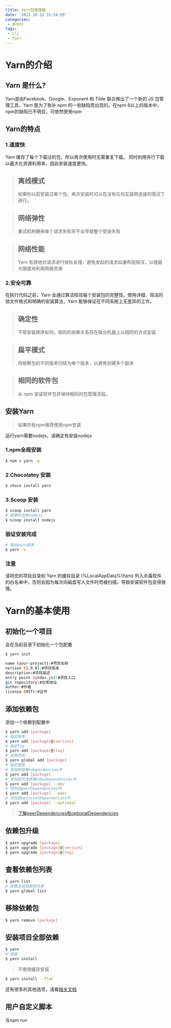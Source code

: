 ```yaml
---
title: Yarn包管理器
date: '2021-10-12 15:54:59'
categories:
 - 命令行
tags:
 - Cli
 - Tool
---
```


# Yarn的介绍

## Yarn 是什么?

Yarn是由Facebook、Google、Exponent 和 Tilde 联合推出了一个新的 JS 包管理工具，Yarn 是为了弥补 npm 的一些缺陷而出现的。在npm 6以上的版本中，npm的缺陷已不明显，可依然使用npm

## Yarn的特点

### 1.速度快

Yarn 缓存了每个下载过的包，所以再次使用时无需重复下载。 同时利用并行下载以最大化资源利用率，因此安装速度更快。

>## 离线模式
>
>如果你以前安装过某个包，再次安装时可以在没有任何互联网连接的情况下进行。

>## 网络弹性
>
>重试机制确保单个请求失败并不会导致整个安装失败

> ## 网络性能
>
> Yarn 有效地对请求进行排队处理，避免发起的请求如瀑布般倾泻，以便最大限度地利用网络资源

### 2.安全可靠

在执行代码之前，Yarn 会通过算法校验每个安装包的完整性。使用详细、简洁的锁文件格式和明确的安装算法，Yarn 能够保证在不同系统上无差异的工作。

> ## 确定性
>
> 不管安装顺序如何，相同的依赖关系将在每台机器上以相同的方式安装

>## 扁平模式
>
>将依赖包的不同版本归结为单个版本，以避免创建多个副本

> ## 相同的软件包
>
> 从 npm 安装软件包并保持相同的包管理流程。

## 安装Yarn

> 如果你有npm推荐使用npm安装

运行yarn需要nodejs，请确定有安装nodejs

### 1.npm全局安装

```bash
$ npm i yarn -g
```

### 2.Chocolatey 安装

```bash
$ choco install yarn
```

### 3.Scoop 安装

```bash
$ scoop install yarn
# 如果你没有nodejs
$ scoop install nodejs
```

### 验证安装完成

```bash
# 输出yarn版本
$ yarn -v 
```

### 注意

请将您的项目目录和 Yarn 的缓存目录 (%LocalAppData%\Yarn) 列入杀毒软件的白名单中，否则会因为每次向磁盘写入文件时而被扫描，导致安装软件包变得很慢。

# Yarn的基本使用

## 初始化一个项目

会在当前目录下初始化一个包配置

```bash
$ yarn init
```

```bash
name (your-project):#项目名称
version (1.0.0):#项目版本
description:#项目描述
entry point (index.js):#项目入口
git repository:#仓库地址
author:#作者
license (MIT):#证书
```



## 添加依赖包

添加一个依赖到配置中

```bash
$ yarn add [package]
# 指定版本
$ yarn add [package]@[version]
# 指定Tag
$ yarn add [package]@[tag]
# 全局添加
$ yarn global add [package]
# 指定类型
# 添加到依赖>dependencies中
$ yarn add [package]
# 添加到开发依赖>devDependencies中
$ yarn add [package] --dev
# 添加到peerDependencies中
$ yarn add [package] --peer
# 添加到optionalDependencies中
$ yarn add [package] --optional
```

> [了解peerDependencies和optionalDependencies](https://blog.csdn.net/hujinyuan357/article/details/99621542)

## 依赖包升级

```bash
$ yarn upgrade [package]
$ yarn upgrade [package]@[version]
$ yarn upgrade [package]@[tag]
```

## 查看依赖包列表

```bash
$ yarn list
# 查看全局依赖包列表
$ yarn global list
```

## 移除依赖包

```bash
$ yarn remove [package]
```

## 安装项目全部依赖

```bash
$ yarn 
# 或者
$ yarn install
```

> 不使用缓存安装

```bash
$ yarn install --flat
```

还有很多的其他选项，请看[相关文档](https://yarn.bootcss.com/docs/cli/install/)

## 用户自定义脚本

与npm run <script>一致，实际上是使用yarn run <script>运行的，不过填写运行命令时，yarn的run是可以省略的

```bash
$ yarn <script> [<args>]
```

# Yarn的深度使用

查看帮助列表

```bash
$ yarn help
```

## Yarn配置

### 1.查看全部配置

```bash
$ yarn config list
```

### 2.修改指定配置

```bash
$ yarn config set <key> <value>
```

### 3.删除指定配置

```bash
$ yarn config delete <key>
```

## Yarn创建项目

create是一个速记命令，能一次性帮您完成两件事情

```bash
# 仅举例，无法使用
$ yarn create pkg [<args>]
# 与下方命令一致
$ yarn global add create-pkg && create-pkg [<args>]
```

可用例子

```bash
$ yarn create vite vite-app
```

## ~~Yarn生成锁定依赖文件~~

> ##### `yarn generate-lock-entry`

## 生成Yarn的Lock缓存

将npm生成的`package-lock.js`或现有的`node_modules`生成一份`yarn.lock`

```bash
$ yarn import
```

## Yarn工作区

> 内容较多... 下次一定

运作指定工作区的脚本

```bash
$ yarn workspace <workspace_name> <command>
```

## 查看指定包信息

同npm中的 npm view xxx,显示依赖中的信息

```bash
$ yarn info yarn
$ yarn info yarn@berry
# 指定的字段信息
$ yarn info yarn versions
# json输出
$ yarn info yarn --json
```

## 查看所有包许可证

```bash
# 查看所有包许可证列表
$ yarn licenses
# 查看每个许可证的详细信息
$ yarn licenses generate-disclaimer
```

## Yarn登录登出

与npm一致，登录后可使用yarn publish发布包

```bash
# 登录
$ yarn login
# 发布内容到Npm
$ yarn publish
# 登出
$ yarn logout
```

## Yarn上传依赖(发布)

与npm发布依赖一致，yarn也是发布到npm上。

### 1.发布与指定发布

```bash
# 发布当前目录下 package.json配置的包
$ yarn publish 
# 发布指定目录下 package.json配置的包
$ yarn publish <dir>/package.json
# 发布`.tgz`压缩的包
$ yarn publish <dir>/filename.tgz
```

### 2.设置发布Tag

发布设置有指定的tag时，只有在指定的tag下当前的发布的包为最新版本，如果不指定有个默认的tag是latest，无论是发布还是添加依赖，不指定tag都使用默认值

```bash
# 指定tag
# yarn publish --tag <tag>
$ yarn publish --tag bate
# 添加指定tag的依赖包
$ yarn add pkgname@bate
```

### 3.设置公开还是私有

npm是可以发布私有包的，但发布私有包是需要收费的，如果以个人ID或团队ID发布新的包是默认以私有发布，这时需要设置发布公开包，个人ID和团队ID(例如:@ranxin/xxxx)才可以正常发布

```bash
$ yarn publish --access <public|restricted>
```

### 4.设置新版本提示

使用`version`代替的值跳过新版本的提示。

```bash
$ yarn publish --new-version <version>
```

## Yarn查看本地包大小

```bash
# 以下相同效果
$ yarn why vue
$ yarn why node_modules/vue
$ yarn why node_modules/vue/index.js
```

## Yarn依赖存档

创建包依赖项的压缩 gzip 存档。

```bash
$ yarn pack
# 指定创建的存档名称
$ yarn pack --filename <filename>
```



## pkg包缓存

Yarn 将每个包存储在文件系统上用户目录的全局缓存中。`yarn cache list`将打印出每个缓存的包

### 1.查看缓存目录

```bash
# 打印yarn缓存的dir
$ yarn cache dir
```

### 2.清除缓存

```bash
#清除全部缓存
$ yarn cache clean
#清除指定缓存
$ yarn cache clean [<module_name...>]
```

### 3.修改缓存的目录

设置`cache-folder`配置值以配置缓存目录。

```bash
$ yarn config set cache-folder <path>
```

## pkg包完整性检查

验证当前项目中的包依赖项的版本是否`package.json`与 yarn 的锁定文件中的版本匹配。

```bash
$ yarn check
```

**注意**：该命令`yarn check`在历史上一直存在错误和维护不足，因此[已被弃用并将在 Yarn 2.0 中删除](https://github.com/yarnpkg/rfcs/pull/106)。你应该`yarn install --check-files`改用。

# Yarn 2X(Berry)

